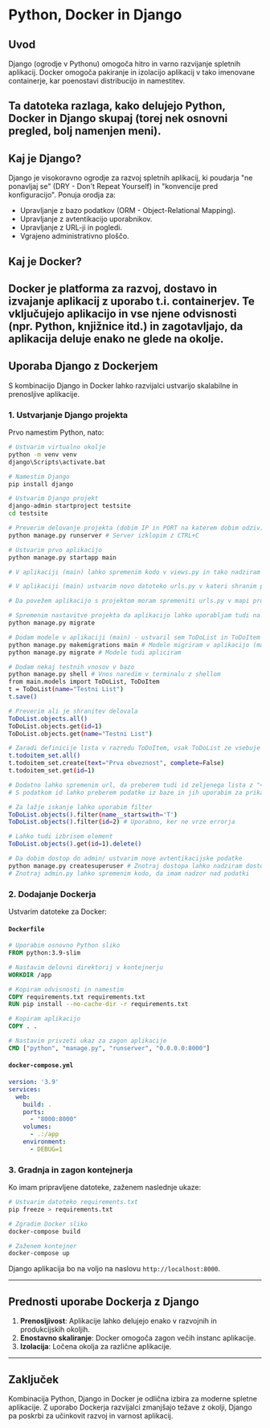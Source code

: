# Python, Docker in Django

## Uvod
Django (ogrodje v Pythonu) omogoča hitro in varno razvijanje spletnih aplikacij.
Docker omogoča pakiranje in izolacijo aplikacij v tako imenovane containerje, kar poenostavi distribucijo in namestitev.

Ta datoteka razlaga, kako delujejo Python, Docker in Django skupaj (torej nek osnovni pregled, bolj namenjen meni).
---

## Kaj je Django?
Django je visokoravno ogrodje za razvoj spletnih aplikacij, ki poudarja "ne ponavljaj se" (DRY - Don't Repeat Yourself) in "konvencije pred konfiguracijo". Ponuja orodja za:

- Upravljanje z bazo podatkov (ORM - Object-Relational Mapping).
- Upravljanje z avtentikacijo uporabnikov.
- Upravljanje z URL-ji in pogledi.
- Vgrajeno administrativno ploščo.

## Kaj je Docker?
Docker je platforma za razvoj, dostavo in izvajanje aplikacij z uporabo t.i. containerjev. Te vključujejo aplikacijo in vse njene odvisnosti (npr. Python, knjižnice itd.) in zagotavljajo, da aplikacija deluje enako ne glede na okolje.
---

## Uporaba Django z Dockerjem
S kombinacijo Django in Docker lahko razvijalci ustvarijo skalabilne in prenosljive aplikacije.

### 1. Ustvarjanje Django projekta
Prvo namestim Python, nato:

```bash
# Ustvarim virtualno okolje
python -m venv venv
django\Scripts\activate.bat

# Namestim Django
pip install django

# Ustvarim Django projekt
django-admin startproject testsite
cd testsite

# Preverim delovanje projekta (dobim IP in PORT na katerem dobim odziv)
python manage.py runserver # Server izklopim z CTRL+C

# Ustvarim prvo aplikacijo
python manage.py startapp main

# V aplikaciji (main) lahko spremenim kodo v views.py in tako nadziram prikaz na strani

# V aplikaciji (main) ustvarim novo datoteko urls.py v kateri shranim poti do različnih klicov funkcij v datoteki views.py

# Da povežem aplikacijo s projektom moram spremeniti urls.py v mapi projekta (testsite)

# Spremenim nastavitve projekta da aplikacijo lahko uporabljam tudi na drugih napravah (testsite/settings.py)
python manage.py migrate

# Dodam modele v aplikaciji (main) - ustvaril sem ToDoList in ToDoItem za test
python manage.py makemigrations main # Modele migriram v aplikacijo (main)
python manage.py migrate # Modele tudi apliciram

# Dodam nekaj testnih vnosov v bazo
python manage.py shell # Vnos naredim v terminalu z shellom
from main.models import ToDoList, ToDoItem
t = ToDoList(name="Testni List")
t.save()

# Preverim ali je shranitev delovala
ToDoList.objects.all() 
ToDoList.objects.get(id=1)
ToDoList.objects.get(name="Testni List")

# Zaradi definicije lista v razredu ToDoItem, vsak ToDoList ze vsebuje neko podatkovno mnozico
t.todoitem_set.all()
t.todoitem_set.create(text="Prva obveznost", complete=False)
t.todoitem_set.get(id=1)

# Dodatno lahko spremenim url, da preberem tudi id zeljenega lista z "<int:id>"
# S podatkom id lahko preberem podatke iz baze in jih uporabim za prikaz na strani

# Za lažje iskanje lahko uporabim filter
ToDoList.objects().filter(name__startswith='T')
ToDoList.objects().filter(id=2) # Uporabno, ker ne vrze errorja

# Lahko tudi izbrisem element
ToDoList.objects().get(id=1).delete()

# Da dobim dostop do admin/ ustvarim nove avtentikacijske podatke
python manage.py createsuperuser # Znotraj dostopa lahko nadziram dostop skupin in uporabnikov
# Znotraj admin.py lahko spremenim kodo, da imam nadzor nad podatki

```

### 2. Dodajanje Dockerja
Ustvarim datoteke za Docker:

#### `Dockerfile`

```dockerfile
# Uporabim osnovno Python sliko
FROM python:3.9-slim

# Nastavim delovni direktorij v kontejnerju
WORKDIR /app

# Kopiram odvisnosti in namestim
COPY requirements.txt requirements.txt
RUN pip install --no-cache-dir -r requirements.txt

# Kopiram aplikacijo
COPY . .

# Nastavim privzeti ukaz za zagon aplikacije
CMD ["python", "manage.py", "runserver", "0.0.0.0:8000"]
```

#### `docker-compose.yml`

```yaml
version: '3.9'
services:
  web:
    build: .
    ports:
      - "8000:8000"
    volumes:
      - .:/app
    environment:
      - DEBUG=1
```

### 3. Gradnja in zagon kontejnerja

Ko imam pripravljene datoteke, zaženem naslednje ukaze:

```bash
# Ustvarim datoteko requirements.txt
pip freeze > requirements.txt

# Zgradim Docker sliko
docker-compose build

# Zaženem kontejner
docker-compose up
```

Django aplikacija bo na voljo na naslovu `http://localhost:8000`.

---

## Prednosti uporabe Dockerja z Django

1. **Prenosljivost**: Aplikacije lahko delujejo enako v razvojnih in produkcijskih okoljih.
2. **Enostavno skaliranje**: Docker omogoča zagon večih instanc aplikacije.
3. **Izolacija**: Ločena okolja za različne aplikacije.
---

## Zaključek
Kombinacija Python, Django in Docker je odlična izbira za moderne spletne aplikacije. Z uporabo Dockerja razvijalci zmanjšajo težave z okolji, Django pa poskrbi za učinkovit razvoj in varnost aplikacij.
